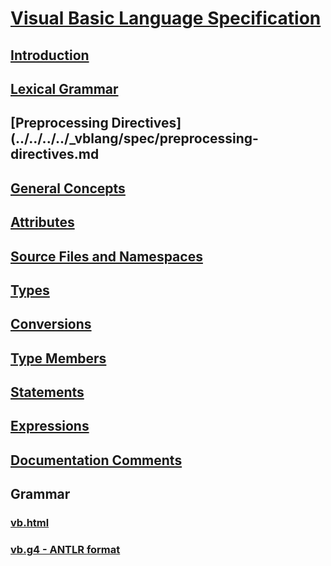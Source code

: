 # [Visual Basic Language Specification](index.md)
## [Introduction](../../../../_vblang/spec/introduction.md)
## [Lexical Grammar](../../../../_vblang/spec/lexical-grammar.md)
## [Preprocessing Directives](../../../../_vblang/spec/preprocessing-directives.md
## [General Concepts](../../../../_vblang/spec/general-concepts.md)
## [Attributes](../../../../_vblang/spec/attributes.md)
## [Source Files and Namespaces](../../../../_vblang/spec/source-files-and-namespaces.md)
## [Types](../../../../_vblang/spec/types.md)
## [Conversions](../../../../_vblang/spec/conversions.md)
## [Type Members](../../../../_vblang/spec/type-members.md)
## [Statements](../../../../_vblang/spec/statements.md)
## [Expressions](../../../../_vblang/spec/expressions.md)
## [Documentation Comments](../../../../_vblang/spec/documentation-comments.md)
## Grammar
### [vb.html](http://ljw1004.github.io/vbspec/vb.html)
### [vb.g4 - ANTLR format](http://ljw1004.github.io/vbspec/vb.g4?raw=true)
